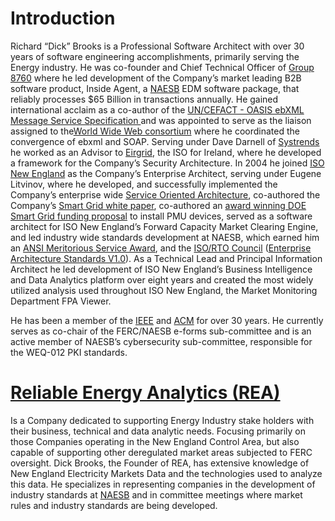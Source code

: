 <h1>Introduction</h1>

Richard “Dick” Brooks is a Professional Software Architect with over 30 years of software engineering accomplishments, primarily serving the Energy industry. He was co-founder and Chief Technical Officer of <a href="http://www.8760.com/InsideAgent.html">Group 8760</a> where he led development of the Company’s market leading B2B software product, Inside Agent, a <a href="http://www.naesb.org/">NAESB</a> EDM software package, that reliably processes $65 Billion in transactions annually. He gained international acclaim as a co-author of the <a href="http://www.ebxml.org/specs/ebMS.pdf">UN/CEFACT - OASIS ebXML Message Service Specification </a> and was appointed to serve as the liaison assigned to the<a href="https://www.w3.org/TR/2001/WD-soap12-part1-20011217/">World Wide Web consortium</a> where he coordinated the convergence of ebxml and SOAP. Serving under Dave Darnell of <a href="http://www.systrends.com">Systrends</a>  he worked as an Advisor to <a href="http://www.eirgridgroup.com/">Eirgrid</a>, the ISO for Ireland, where he developed a framework for the Company’s Security Architecture. In 2004 he joined <a href="http://www.iso-ne.com/">ISO New England</a> as the Company’s Enterprise Architect, serving under Eugene Litvinov, where he developed, and successfully implemented the Company’s enterprise wide <a href="https://github.com/rjb4standards/Presentations/blob/master/2007-GARTNER-CEP-ep1_a4.pdf">Service Oriented Architecture</a>, co-authored the Company’s <a href="https://www.iso-ne.com/static-assets/documents/committees/comm_wkgrps/prtcpnts_comm/pac/mtrls/2009/may202009/a_smart_grid_report.pdf">Smart Grid white paper</a>, co-authored an <a href="https://www.iso-ne.com/static-assets/documents/nwsiss/pr/2010/final_sgig_07012010.pdf">award winning DOE Smart Grid funding proposal</a> to install PMU devices, served as a software architect for ISO New England’s Forward Capacity Market Clearing Engine, and led industry wide standards development at NAESB, which earned him an <a href="https://www.naesb.org/pdf/082801pr.pdf">ANSI Meritorious Service Award</a>, and the <a href="https://isorto.org/">ISO/RTO Council</a> (<a href="https://github.com/rjb4standards/Presentations/blob/master/ISORTO-EAS-Standards.pdf">Enterprise Architecture Standards V1.0</a>).  As a Technical Lead and Principal Information Architect he led development of ISO New England’s Business Intelligence and Data Analytics platform over eight years and created the most widely utilized analysis used throughout ISO New England, the Market Monitoring Department FPA Viewer. 

He has been a member of the <a href="http://www.ieee.org/">IEEE</a> and <a href="http://www.acm.org/">ACM</a> for over 30 years. He currently serves as co-chair of the FERC/NAESB e-forms sub-committee and is an active member of NAESB’s cybersecurity sub-committee, responsible for the WEQ-012 PKI standards. 

<h1><a href="https://reliableenergyanalytics.com/">Reliable Energy Analytics (REA)</a></h1>

Is a Company dedicated to supporting Energy Industry stake holders with their business, technical and data analytic needs. Focusing primarily on those Companies operating in the New England Control Area, but also capable of supporting other deregulated market areas subjected to FERC oversight. Dick Brooks, the Founder of REA, has extensive knowledge of New England Electricity Markets Data and the technologies used to analyze this data. He specializes in representing companies in the development of industry standards at <a href="http://www.naesb.org">NAESB</a> and in committee meetings where market rules and industry standards are being developed. 



